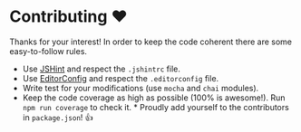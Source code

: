 Contributing :heart:
====================

Thanks for your interest! In order to keep the code coherent there are some
easy-to-follow rules.

* Use [JSHint](http://www.jshint.com) and respect the `.jshintrc` file.
* Use [EditorConfig](http://www.editorconfig.com) and respect the
   `.editorconfig` file.
* Write test for your modifications (use `mocha` and `chai` modules).
* Keep the code coverage as high as possible (100% is awesome!). Run `npm run coverage` to check it. * Proudly add yourself to the contributors in `package.json`! :+1:

